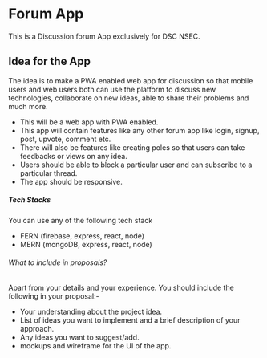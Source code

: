 # Forum App
This is a Discussion forum App exclusively for DSC NSEC.

## Idea for the App

The idea is to make a PWA enabled web app for discussion so that mobile users and web users both can use the platform to discuss new technologies, collaborate on new ideas, able to share their problems and much more.

- This will be a web app with PWA enabled.
- This app will contain features like any other forum app like login, signup, post, upvote, comment etc.
- There will also be features like creating poles so that users can take feedbacks or views on any idea.
- Users should be able to block a particular user and can subscribe to a particular thread.
- The app should be responsive.

##### Tech Stacks 

You can use any of the following tech stack

- FERN (firebase, express, react, node)
- MERN (mongoDB, express, react, node)

###### What to include in proposals?

Apart from your details and your experience. You should include the following in your proposal:-

- Your understanding about the project idea.
- List of ideas you want to implement and a brief description of your approach.
- Any ideas you want to suggest/add.
- mockups and wireframe for the UI of the app.
